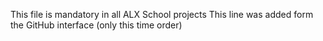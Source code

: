 This file is mandatory in all ALX School projects
This line was added form the GitHub interface (only this time order)
